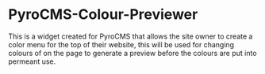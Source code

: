 PyroCMS-Colour-Previewer
========================

This is a widget created for PyroCMS that allows the site owner to create a color menu for the top of their website, this will be used for changing colours of on the page to generate a preview before the colours are put into permeant use. 